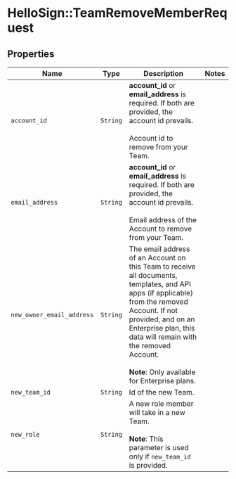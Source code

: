 # HelloSign::TeamRemoveMemberRequest



## Properties

| Name | Type | Description | Notes |
| ---- | ---- | ----------- | ----- |
| `account_id` | ```String``` |  **account_id** or **email_address** is required. If both are provided, the account id prevails. <br><br>Account id to remove from your Team.  |  |
| `email_address` | ```String``` |  **account_id** or **email_address** is required. If both are provided, the account id prevails. <br><br>Email address of the Account to remove from your Team.  |  |
| `new_owner_email_address` | ```String``` |  The email address of an Account on this Team to receive all documents, templates, and API apps (if applicable) from the removed Account. If not provided, and on an Enterprise plan, this data will remain with the removed Account.<br><br>**Note**: Only available for Enterprise plans.  |  |
| `new_team_id` | ```String``` |  Id of the new Team.  |  |
| `new_role` | ```String``` |  A new role member will take in a new Team.<br><br>**Note**: This parameter is used only if `new_team_id` is provided.  |  |

